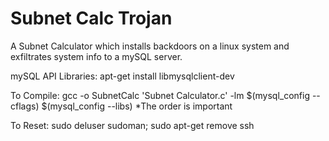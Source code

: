 # Subnet Calc Trojan
 A Subnet Calculator which installs backdoors on a linux system and exfiltrates system info to a mySQL server.

mySQL API Libraries:
apt-get install libmysqlclient-dev

To Compile:
gcc -o SubnetCalc 'Subnet Calculator.c' -lm $(mysql_config --cflags) $(mysql_config --libs)
	*The order is important

To Reset:
sudo deluser sudoman; sudo apt-get remove ssh

